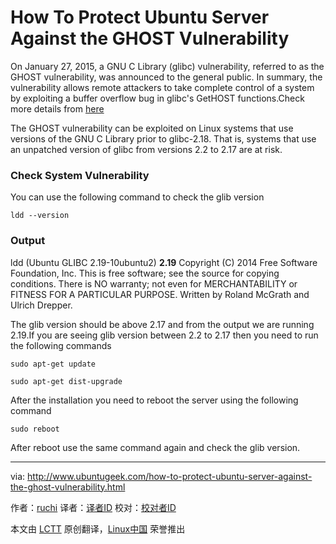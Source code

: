 How To Protect Ubuntu Server Against the GHOST Vulnerability
================================================================================
On January 27, 2015, a GNU C Library (glibc) vulnerability, referred to as the GHOST vulnerability, was announced to the general public. In summary, the vulnerability allows remote attackers to take complete control of a system by exploiting a buffer overflow bug in glibc's GetHOST functions.Check more details from [here][1]

The GHOST vulnerability can be exploited on Linux systems that use versions of the GNU C Library prior to glibc-2.18. That is, systems that use an unpatched version of glibc from versions 2.2 to 2.17 are at risk. 

### Check System Vulnerability ###

You can use the following command to check the glib version 

    ldd --version

### Output ###

ldd (Ubuntu GLIBC 2.19-10ubuntu2) **2.19**
Copyright (C) 2014 Free Software Foundation, Inc.
This is free software; see the source for copying conditions. There is NO
warranty; not even for MERCHANTABILITY or FITNESS FOR A PARTICULAR PURPOSE.
Written by Roland McGrath and Ulrich Drepper.

The glib version should be above 2.17 and from the output we are running 2.19.If you are seeing glib version between 2.2 to 2.17 then you need to run the following commands

    sudo apt-get update

    sudo apt-get dist-upgrade

After the installation you need to reboot the server using the following command

    sudo reboot

After reboot use the same command again and check the glib version.

--------------------------------------------------------------------------------

via: http://www.ubuntugeek.com/how-to-protect-ubuntu-server-against-the-ghost-vulnerability.html

作者：[ruchi][a]
译者：[译者ID](https://github.com/译者ID)
校对：[校对者ID](https://github.com/校对者ID)

本文由 [LCTT](https://github.com/LCTT/TranslateProject) 原创翻译，[Linux中国](http://linux.cn/) 荣誉推出

[a]:http://www.ubuntugeek.com/author/ubuntufix
[1]:http://chargen.matasano.com/chargen/2015/1/27/vulnerability-overview-ghost-cve-2015-0235.html
